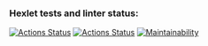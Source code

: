 ### Hexlet tests and linter status:
[![Actions Status](https://github.com/Si1adan/frontend-project-46/workflows/hexlet-check/badge.svg)](https://github.com/Si1adan/frontend-project-46/actions)
[![Actions Status](https://github.com/Si1adan/frontend-project-46/workflows/node-ci/badge.svg)](https://github.com/Si1adan/frontend-project-46/actions)
[![Maintainability](https://api.codeclimate.com/v1/badges/e105023dd6bb33fe5930/maintainability)](https://codeclimate.com/github/Si1adan/frontend-project-46/maintainability)
